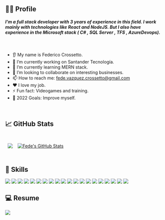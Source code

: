 ## &#x1F590;&#x1F3FB;  Profile

#####  I'm a full stack developer with 3 years of experience in this field. I work mainly with technologies like React and NodeJS. But I also have experience in the Microsoft stack ( C# , SQL Server , TFS , AzureDevops).

<br>
  
* 👂  My name is Federico Crossetto.
* 🔭 I’m currently working on Santander Tecnología.
* 🌱 I’m currently learning MERN stack.
* 🤝 I’m looking to collaborate on interesting businesses.
* 📫 How to reach me: fede.vazquez.crossetto@gmail.com
* ❤️ I love my job.
* ⚡ Fun fact: Videogames and training.
* 🥅 2022 Goals: Improve myself.

<br>

## &#x1f4c8; GitHub Stats

<br>
<div align="center">
  <div style="display: flex;">
<a href="https://github.com/FedeCrossetto/">
  <img align="center" style="margin:0.5rem" src="https://github-readme-stats.vercel.app/api/top-langs/?username=fedecrossetto&hide=html,css&title_color=ffffff&text_color=c9cacc&icon_color=4AB197&bg_color=292d3e" />
</a>

<a href="https://github.com/FedeCrossetto/">
  <img align="center" style="margin:0.5rem" src="https://github-readme-stats.vercel.app/api?username=fedecrossetto&show_icons=true&line_height=27&count_private=true&title_color=ffffff&text_color=c9cacc&icon_color=ed5edc&bg_color=292d3e" alt="Fede's GitHub Stats" />
</a>
</div>
    </div>


<br>

## 💼 Skills

![](https://img.shields.io/badge/Code-React-informational?style=flat&logo=react&logoColor=white&color=c691e9)
![](https://img.shields.io/badge/Code-Redux-informational?style=flat&logo=Redux&logoColor=white&color=c691e9)
![](https://img.shields.io/badge/Code-ExpressJS-informational?style=flat&logo=express&logoColor=white&color=c691e9)
![](https://img.shields.io/badge/Code-Angular-informational?style=flat&logo=angular&logoColor=white&color=c691e9)
![](https://img.shields.io/badge/Code-JavaScript-informational?style=flat&logo=JavaScript&logoColor=white&color=c691e9)
![](https://img.shields.io/badge/Code-TypeScript-informational?style=flat&logo=TypeScript&logoColor=white&color=c691e9)
![](https://img.shields.io/badge/Code-CSharp-informational?style=flat&logo=c-sharp&logoColor=white&color=c691e9)
![](https://img.shields.io/badge/Code-.NET-informational?style=flat&logo=.net&logoColor=white&color=c691e9)
![](https://img.shields.io/badge/Code-ChakraUI-informational?style=flat&logo=chakra-ui&logoColor=white&color=c691e9)
![](https://img.shields.io/badge/Code-Oracle-informational?style=flat&logo=oracle&logoColor=white&color=c691e9)
![](https://img.shields.io/badge/IDE-VSCode-informational?style=flat&logo=visualstudiocode&logoColor=white&color=c691e9)
![](https://img.shields.io/badge/IDE-VisualStudio-informational?style=flat&logo=visualstudio&logoColor=white&color=c691e9)
![](https://img.shields.io/badge/Agile-Jira-informational?style=flat&logo=jira&logoColor=white&color=c691e9)
![](https://img.shields.io/badge/Agile-AzureDevops-informational?style=flat&logo=azuredevops&logoColor=white&color=c691e9)
![](https://img.shields.io/badge/Test-Jest-informational?style=flat&logo=jest&logoColor=white&color=c691e9)
![](https://img.shields.io/badge/Test-Selenium-informational?style=flat&logo=selenium&logoColor=white&color=c691e9)
![](https://img.shields.io/badge/Quality-SonarQube-informational?style=flat&logo=sonarqube&logoColor=white&color=c691e9)
![](https://img.shields.io/badge/VCtrl-GithLab-informational?style=flat&logo=GitLab&logoColor=white&color=c691e9)
![](https://img.shields.io/badge/VCtrl-GithHub-informational?style=flat&logo=GitHub&logoColor=white&color=c691e9)
![](https://img.shields.io/badge/VCtrl-TFS-informational?style=flat&logo=tfs&logoColor=white&color=c691e9)
<br>

## &#x1F4BB; Resume

<div align="center">
 <div style="display: flex;">
  <img src="https://github-readme-streak-stats.herokuapp.com/?user=FedeCrossetto&theme=material-palenight"/>
 </div>
</div>

